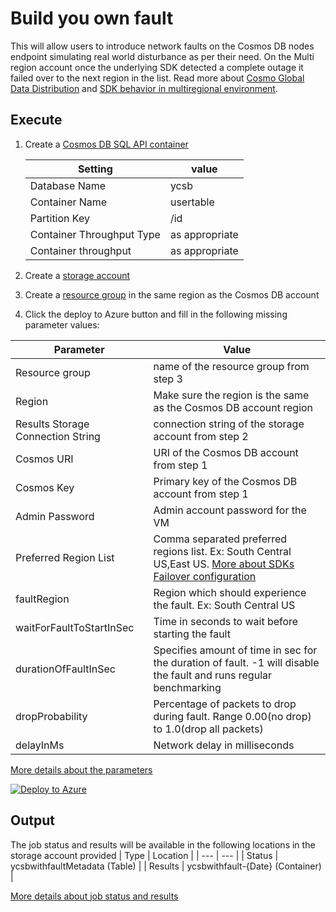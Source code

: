 # Build you own fault

This will allow users to introduce network faults on the Cosmos DB nodes endpoint simulating real world disturbance as per their need. On the Multi region account once the underlying SDK detected a complete outage it failed over to the next region in the list. Read more about [Cosmo Global Data Distribution](https://learn.microsoft.com/en-us/azure/cosmos-db/distribute-data-globally) and [SDK behavior in multiregional environment](https://learn.microsoft.com/en-us/azure/cosmos-db/nosql/troubleshoot-sdk-availability).

## Execute

1. Create a [Cosmos DB SQL API container](https://learn.microsoft.com/en-us/azure/cosmos-db/nosql/quickstart-portal)

   | Setting                   | value        |
   | ------------------------- | ------------ |
   | Database Name             | ycsb         |
   | Container Name            | usertable    |
   | Partition Key             | /id          |
   | Container Throughput Type | as appropriate |
   | Container throughput      | as appropriate |


2. Create a [storage account](https://learn.microsoft.com/en-us/azure/storage/common/storage-account-create?tabs=azure-portal) 
3. Create a [resource group](https://learn.microsoft.com/en-us/azure/azure-resource-manager/management/manage-resource-groups-portal) in the same region as the Cosmos DB account 
4. Click the deploy to Azure button and fill in the following missing parameter values:

| Parameter                         | Value                                                            |
| --------------------------------- | ---------------------------------------------------------------- |
| Resource group                    | name of the resource group from step 3                           |
| Region                            | Make sure the region is the same as the Cosmos DB account region |
| Results Storage Connection String | connection string of the storage account from step 2             |
| Cosmos URI                        | URI of the Cosmos DB account from step 1                         |
| Cosmos Key                        | Primary key of the Cosmos DB account from step 1                 |
| Admin Password                    | Admin account password for the VM                                |
| Preferred Region List             | Comma separated preferred regions list. Ex: South Central US,East US.  [More about SDKs Failover configuration](https://learn.microsoft.com/en-us/azure/cosmos-db/nosql/troubleshoot-sdk-availability) |
| faultRegion                       | Region which should experience the fault. Ex: South Central US |
| waitForFaultToStartInSec          | Time in seconds to wait before starting the fault |
| durationOfFaultInSec              | Specifies amount of time in sec for the duration of fault. -1 will disable the fault and runs regular benchmarking |
| dropProbability                   | Percentage of packets to drop during fault. Range 0.00(no drop) to 1.0(drop all packets) |
| delayInMs                         | Network delay in milliseconds |


[More details about the parameters](../../#basic-configuration)

[![Deploy to Azure](https://aka.ms/deploytoazurebutton)](https://portal.azure.com/#create/Microsoft.Template/uri/https%3A%2F%2Fraw.githubusercontent.com%2FAzure%2Fazure-db-benchmarking%2Fusers%2Fnakumars%2FdrCapablity%2Fcosmos%2Fsql%2Ftools%2Fjava%2Fycsb%2Fchaos%2Fbuild-your-own-recipe%2Fazuredeploy.json)

## Output

The job status and results will be available in the following locations in the storage account provided
| Type | Location |
| --- | --- |
| Status | ycsbwithfaultMetadata (Table) |
| Results | ycsbwithfault-{Date} (Container) |

[More details about job status and results](../../#monitoring)
